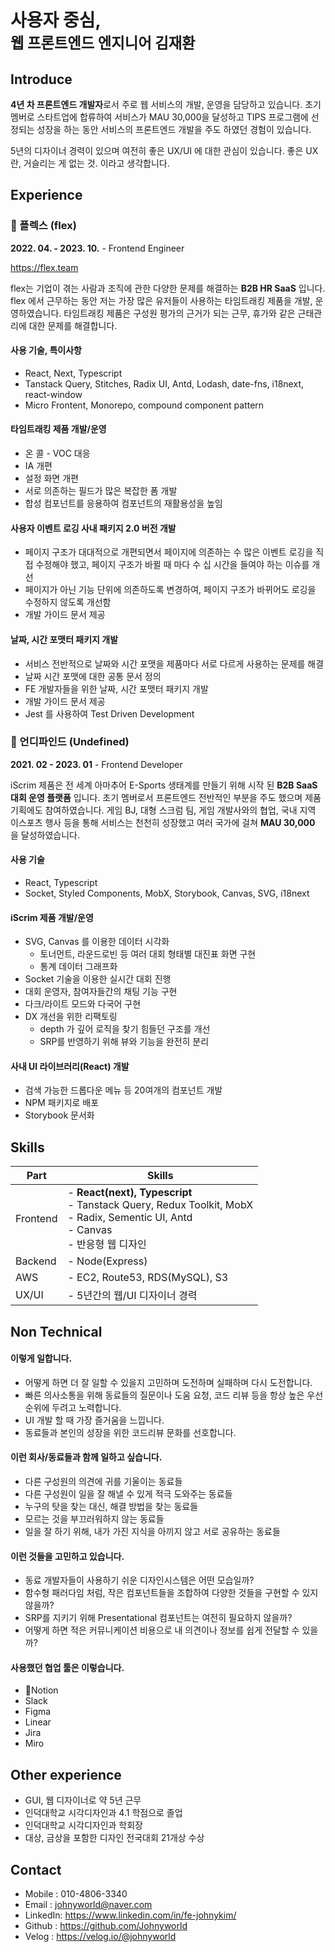 # 사용자 중심,<br><sub>웹 프론트엔드 엔지니어 김재환</sub>

## Introduce

**4년 차 프론트엔드 개발자**로서 주로 웹 서비스의 개발, 운영을 담당하고 있습니다.
초기 멤버로 스타트업에 합류하여 서비스가 MAU 30,000을 달성하고 TIPS 프로그램에 선정되는 성장을 하는 동안 서비스의 프론트엔드 개발을 주도 하였던 경험이 있습니다.

5년의 디자이너 경력이 있으며 여전히 좋은 UX/UI 에 대한 관심이 있습니다. 좋은 UX란, 거슬리는 게 없는 것. 이라고 생각합니다.

## Experience

### 🏢 플렉스 (flex)

**2022. 04. - 2023. 10.** - Frontend Engineer

https://flex.team

flex는 기업이 겪는 사람과 조직에 관한 다양한 문제를 해결하는 **B2B HR SaaS** 입니다. flex 에서 근무하는 동안 저는 가장 많은 유저들이 사용하는 타임트래킹 제품을 개발, 운영하였습니다. 타임트래킹 제품은 구성원 평가의 근거가 되는 근무, 휴가와 같은 근태관리에 대한 문제를 해결합니다.

#### 사용 기술, 특이사항

- React, Next, Typescript
- Tanstack Query, Stitches, Radix UI, Antd, Lodash, date-fns, i18next, react-window
- Micro Frontent, Monorepo, compound component pattern

#### 타임트래킹 제품 개발/운영

- 온 콜 - VOC 대응
- IA 개편
- 설정 화면 개편
- 서로 의존하는 필드가 많은 복잡한 폼 개발
- 합성 컴포넌트를 응용하여 컴포넌트의 재활용성을 높임

#### 사용자 이벤트 로깅 사내 패키지 2.0 버전 개발

- 페이지 구조가 대대적으로 개편되면서 페이지에 의존하는 수 많은 이벤트 로깅을 직접 수정해야 했고, 페이지 구조가 바뀔 때 마다 수 십 시간을 들여야 하는 이슈를 개선
- 페이지가 아닌 기능 단위에 의존하도록 변경하여, 페이지 구조가 바뀌어도 로깅을 수정하지 않도록 개선함
- 개발 가이드 문서 제공

#### 날짜, 시간 포맷터 패키지 개발

- 서비스 전반적으로 날짜와 시간 포맷을 제품마다 서로 다르게 사용하는 문제를 해결
- 날짜 시간 포맷에 대한 공통 문서 정의
- FE 개발자들을 위한 날짜, 시간 포맷터 패키지 개발
- 개발 가이드 문서 제공
- Jest 를 사용하여 Test Driven Development

### 🏢 언디파인드 (Undefined)

**2021. 02 - 2023. 01** - Frontend Developer

iScrim 제품은 전 세계 아마추어 E-Sports 생태계를 만들기 위해 시작 된 **B2B SaaS 대회 운영 플랫폼** 입니다. 초기 멤버로서 프론트엔드 전반적인 부분을 주도 했으며 제품 기획에도 참여하였습니다. 게임 BJ, 대형 스크럼 팀, 게임 개발사와의 협업, 국내 지역 이스포츠 행사 등을 통해 서비스는 천천히 성장했고 여러 국가에 걸쳐 **MAU 30,000** 을 달성하였습니다.
#### 사용 기술

- React, Typescript
- Socket, Styled Components, MobX, Storybook, Canvas, SVG, i18next

#### iScrim 제품 개발/운영

- SVG, Canvas 를 이용한 데이터 시각화
	- 토너먼트, 라운드로빈 등 여러 대회 형태별 대진표 화면 구현
	- 통계 데이터 그래프화
- Socket 기술을 이용한 실시간 대회 진행
- 대회 운영자, 참여자들간의 채팅 기능 구현
- 다크/라이트 모드와 다국어 구현
- DX 개선을 위한 리팩토링
	- depth 가 깊어 로직을 찾기 힘들던 구조를 개선
	- SRP를 반영하기 위해 뷰와 기능을 완전히 분리

#### 사내 UI 라이브러리(React) 개발

- 검색 가능한 드롭다운 메뉴 등 20여개의 컴포넌트 개발
- NPM 패키지로 배포
- Storybook 문서화

## Skills

| Part | Skills |
|---|---|
| Frontend | - **React(next), Typescript<br>**- Tanstack Query, Redux Toolkit, MobX<br>- Radix, Sementic UI, Antd<br>- Canvas<br>- 반응형 웹 디자인<br> |
| Backend | - Node(Express) |
| AWS | - EC2, Route53, RDS(MySQL), S3 |
| UX/UI | - 5년간의 웹/UI 디자이너 경력 |

## Non Technical

#### 이렇게 일합니다.

- 어떻게 하면 더 잘 일할 수 있을지 고민하며 도전하며 실패하며 다시 도전합니다.
- 빠른 의사소통을 위해 동료들의 질문이나 도움 요청, 코드 리뷰 등을 항상 높은 우선 순위에 두려고 노력합니다.
- UI 개발 할 때 가장 즐거움을 느낍니다.
- 동료들과 본인의 성장을 위한 코드리뷰 문화를 선호합니다.

#### 이런 회사/동료들과 함께 일하고 싶습니다.

- 다른 구성원의 의견에 귀를 기울이는 동료들
- 다른 구성원이 일을 잘 해낼 수 있게 적극 도와주는 동료들
- 누구의 탓을 찾는 대신, 해결 방법을 찾는 동료들
- 모르는 것을 부끄러워하지 않는 동료들
- 일을 잘 하기 위해, 내가 가진 지식을 아끼지 않고 서로 공유하는 동료들

#### 이런 것들을 고민하고 있습니다.

- 동료 개발자들이 사용하기 쉬운 디자인시스템은 어떤 모습일까?
- 함수형 패러다임 처럼, 작은 컴포넌트들을 조합하여 다양한 것들을 구현할 수 있지 않을까?
- SRP를 지키기 위해 Presentational 컴포넌트는 여전히 필요하지 않을까?
- 어떻게 하면 적은 커뮤니케이션 비용으로 내 의견이나 정보를 쉽게 전달할 수 있을까?

#### 사용했던 협업 툴은 이렇습니다.

- Notion
- Slack
- Figma
- Linear
- Jira
- Miro

## Other experience

- GUI, 웹 디자이너로 약 5년 근무
- 인덕대학교 시각디자인과 4.1 학점으로 졸업
- 인덕대학교 시각디자인과 학회장
- 대상, 금상을 포함한 디자인 전국대회 21개상 수상

## Contact

- Mobile : 010-4806-3340
- Email : johnyworld@naver.com
- LinkedIn: https://www.linkedin.com/in/fe-johnykim/
- Github : https://github.com/Johnyworld
- Velog : https://velog.io/@johnyworld